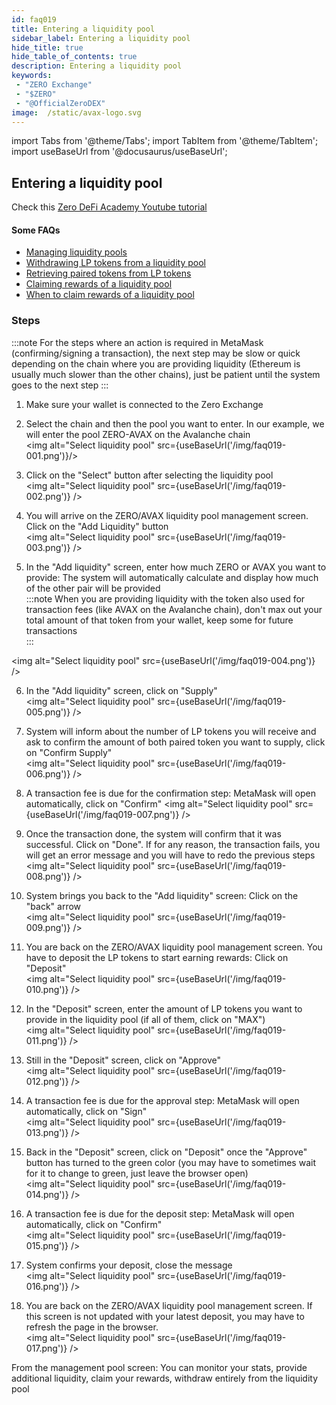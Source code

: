 ```yaml
---
id: faq019
title: Entering a liquidity pool
sidebar_label: Entering a liquidity pool
hide_title: true
hide_table_of_contents: true
description: Entering a liquidity pool
keywords:
 - "ZERO Exchange"
 - "$ZERO"
 - "@OfficialZeroDEX"
image:  /static/avax-logo.svg
---
```


import Tabs from '@theme/Tabs';
import TabItem from '@theme/TabItem';
import useBaseUrl from '@docusaurus/useBaseUrl';

## Entering a liquidity pool

Check this [Zero DeFi Academy Youtube tutorial](https://www.youtube.com/watch?v=ONvbpnP1lxc&list=PLUrP9cz-3kCcVv7lYgtnNoNmKsFxfyCHb&index=2)

#### Some FAQs
* [Managing liquidity pools](faq009.md)
* [Withdrawing LP tokens from a liquidity pool](faq020.md)
* [Retrieving paired tokens from LP tokens](faq021.md)
* [Claiming rewards of a liquidity pool](faq022.md)
* [When to claim rewards of a liquidity pool](faq010.md)

### Steps

:::note
For the steps where an action is required in MetaMask (confirming/signing a transaction), the next step may be slow or quick depending on the chain where you are providing liquidity (Ethereum is usually much slower than the other chains), just be patient until the system goes to the next step
:::  

1. Make sure your wallet is connected to the Zero Exchange 
1. Select the chain and then the pool you want to enter.  In our example, we will enter the pool ZERO-AVAX on the Avalanche chain  
<img alt="Select liquidity pool" src={useBaseUrl('/img/faq019-001.png')}/>

1. Click on the "Select" button after selecting the liquidity pool  
<img alt="Select liquidity pool" src={useBaseUrl('/img/faq019-002.png')} />

1. You will arrive on the ZERO/AVAX liquidity pool management screen.  Click on the "Add Liquidity" button  
<img alt="Select liquidity pool" src={useBaseUrl('/img/faq019-003.png')} />

1. In the "Add liquidity" screen, enter how much ZERO or AVAX you want to provide: The system will automatically calculate and display how much of the other pair will be provided  
:::note
When you are providing liquidity with the token also used for transaction fees (like AVAX on the Avalanche chain), don't max out your total amount of that token from your wallet, keep some for future transactions  
:::

<img alt="Select liquidity pool" src={useBaseUrl('/img/faq019-004.png')} />

6. In the "Add liquidity" screen, click on "Supply"  
<img alt="Select liquidity pool" src={useBaseUrl('/img/faq019-005.png')} />

7. System will inform about the number of LP tokens you will receive and ask to confirm the amount of both paired token you want to supply, click on "Confirm Supply"  
<img alt="Select liquidity pool" src={useBaseUrl('/img/faq019-006.png')} />

8. A transaction fee is due for the confirmation step: MetaMask will open automatically, click on "Confirm" 
<img alt="Select liquidity pool" src={useBaseUrl('/img/faq019-007.png')} />

9. Once the transaction done, the system will confirm that it was successful. Click on "Done". If for any reason, the transaction fails, you will get an error message and you will have to redo the previous steps  
<img alt="Select liquidity pool" src={useBaseUrl('/img/faq019-008.png')} />

10. System brings you back to the "Add liquidity" screen: Click on the "back" arrow  
<img alt="Select liquidity pool" src={useBaseUrl('/img/faq019-009.png')} />

11. You are back on the ZERO/AVAX liquidity pool management screen.  You have to deposit the LP tokens to start earning rewards: Click on "Deposit"  
<img alt="Select liquidity pool" src={useBaseUrl('/img/faq019-010.png')} />

12. In the "Deposit" screen, enter the amount of LP tokens you want to provide in the liquidity pool (if all of them, click on "MAX")  
<img alt="Select liquidity pool" src={useBaseUrl('/img/faq019-011.png')} />

13. Still in the "Deposit" screen, click on "Approve"  
<img alt="Select liquidity pool" src={useBaseUrl('/img/faq019-012.png')} />

14. A transaction fee is due for the approval step: MetaMask will open automatically, click on "Sign"  
<img alt="Select liquidity pool" src={useBaseUrl('/img/faq019-013.png')} />

15. Back in the "Deposit" screen, click on "Deposit" once the "Approve" button has turned to the green color (you may have to sometimes wait for it to change to green, just leave the browser open)  
<img alt="Select liquidity pool" src={useBaseUrl('/img/faq019-014.png')} />

16. A transaction fee is due for the deposit step: MetaMask will open automatically, click on "Confirm"  
<img alt="Select liquidity pool" src={useBaseUrl('/img/faq019-015.png')} />

17. System confirms your deposit, close the message  
<img alt="Select liquidity pool" src={useBaseUrl('/img/faq019-016.png')} />

18. You are back on the ZERO/AVAX liquidity pool management screen.  If this screen is not updated with your latest deposit, you may have to refresh the page in the browser.  
<img alt="Select liquidity pool" src={useBaseUrl('/img/faq019-017.png')} />

From the management pool screen: You can monitor your stats, provide additional liquidity, claim your rewards, withdraw entirely from the liquidity pool
